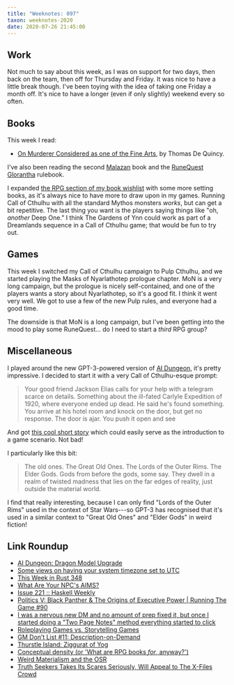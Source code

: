 ```yaml
---
title: "Weeknotes: 097"
taxon: weeknotes-2020
date: 2020-07-26 21:45:00
---
```


## Work

Not much to say about this week, as I was on support for two days,
then back on the team, then off for Thursday and Friday.  It was nice
to have a little break though.  I've been toying with the idea of
taking one Friday a month off.  It's nice to have a longer (even if
only slightly) weekend every so often.


## Books

This week I read:

- [On Murderer Considered as one of the Fine Arts][], by Thomas De Quincy.

I've also been reading the second [Malazan][] book and the [RuneQuest
Glorantha][] rulebook.

I expanded [the RPG section of my book wishlist][] with some more
setting books, as it's always nice to have more to draw upon in my
games.  Running Call of Cthulhu with all the standard Mythos monsters
*works*, but can get a bit repetitive.  The last thing you want is the
players saying things like "oh, *another* Deep One."  I think The
Gardens of Ynn could work as part of a Dreamlands sequence in a Call
of Cthulhu game; that would be fun to try out.

[On Murderer Considered as one of the Fine Arts]: https://en.wikipedia.org/wiki/On_Murder_Considered_as_one_of_the_Fine_Arts
[Malazan]: https://en.wikipedia.org/wiki/Malazan_Book_of_the_Fallen
[RuneQuest Glorantha]: https://www.chaosium.com/runequest-glorantha/
[the RPG section of my book wishlist]: book-wishlist.html#roleplaying-games


## Games

This week I switched my Call of Cthulhu campaign to Pulp Cthulhu, and
we started playing the Masks of Nyarlathotep prologue chapter.  MoN is
a very long campaign, but the prologue is nicely self-contained, and
one of the players wants a story about Nyarlathotep, so it's a good
fit.  I think it went very well.  We got to use a few of the new Pulp
rules, and everyone had a good time.

The downside is that MoN is a long campaign, but I've been getting
into the mood to play some RuneQuest...  do I need to start a *third*
RPG group?


## Miscellaneous

I played around the new GPT-3-powered version of [AI Dungeon][], it's
pretty impressive.  I decided to start it with a very Call of
Cthulhu-esque prompt:

> Your good friend Jackson Elias calls for your help with a telegram
> scarce on details. Something about the ill-fated Carlyle Expedition
> of 1920, where everyone ended up dead. He said he's found
> something. You arrive at his hotel room and knock on the door, but
> get no response. The door is ajar. You push it open and see

And got [this cool short story][] which could easily serve as the
introduction to a game scenario.  Not bad!

I particularly like this bit:

> The old ones.  The Great Old Ones.  The Lords of the Outer Rims.
> The Elder Gods.  Gods from before the gods, some say.  They dwell in
> a realm of twisted madness that lies on the far edges of reality,
> just outside the material world.

I find that really interesting, because I can only find "Lords of the
Outer Rims" used in the context of Star Wars---so GPT-3 has recognised
that it's used in a similar context to "Great Old Ones" and "Elder
Gods" in weird fiction!

[AI Dungeon]: https://play.aidungeon.io/
[this cool short story]: ai-dungeon-the-red-sign.html


## Link Roundup

- [AI Dungeon: Dragon Model Upgrade](https://medium.com/@aidungeon/ai-dungeon-dragon-model-upgrade-7e8ea579abfe)
- [Some views on having your system timezone set to UTC](https://utcc.utoronto.ca/~cks/space/blog/sysadmin/ServerUTCTimeViews)
- [This Week in Rust 348](https://this-week-in-rust.org/blog/2020/07/21/this-week-in-rust-348/)
- [What Are Your NPC's AIMS?](https://gnomestew.com/what-are-your-npcs-aims/)
- [Issue 221 :: Haskell Weekly](https://haskellweekly.news/issue/221.html)
- [Politics V: Black Panther & The Origins of Executive Power | Running The Game #90](https://www.youtube.com/watch?v=w8xcK69brd8)
- [I was a nervous new DM and no amount of prep fixed it, but once I started doing a "Two Page Notes" method everything started to click](https://www.reddit.com/r/DMAcademy/comments/furz47/i_was_a_nervous_new_dm_and_no_amount_of_prep/)
- [Roleplaying Games vs. Storytelling Games](https://thealexandrian.net/wordpress/6517/roleplaying-games/roleplaying-games-vs-storytelling-games)
- [GM Don’t List #11: Description-on-Demand](https://thealexandrian.net/wordpress/44891/roleplaying-games/gm-dont-list-11-description-on-demand)
- [Thurstle Island: Ziggurat of Yog](https://deadtreenoshelter.blogspot.com/2020/07/thurstle-island-ziggurat-of-yog.html)
- [Conceptual density (or 'What are RPG books *for*, anyway?')](https://udan-adan.blogspot.com/2016/11/conceptual-density-or-what-are-rpg.html)
- [Weird Materialism and the OSR](https://deepunderstone.wordpress.com/2019/11/23/weird-materialism-and-the-osr/)
- [Truth Seekers Takes Its Scares Seriously, Will Appeal to The X-Files Crowd](https://movieweb.com/truth-seekers-tv-series-tv-movie-inspiration-amazon/)
